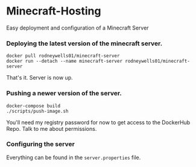 # Minecraft-Hosting
Easy deployment and configuration of a Minecraft Server


### Deploying the latest version of the minecraft server.
```
docker pull rodneywells01/minecraft-server
docker run --detach --name minecraft-server rodneywells01/minecraft-server
```

That's it. Server is now up.

### Pushing a newer version of the server.
```
docker-compose build
./scripts/push-image.sh
```

You'll need my registry password for now to get access to the DockerHub Repo. Talk to me about permissions.

### Configuring the server
Everything can be found in the `server.properties` file.